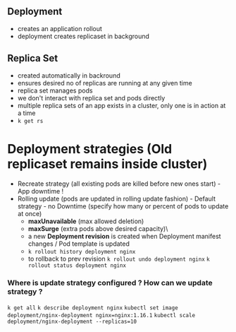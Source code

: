 
## Deployment
- creates an application rollout
- deployment creates replicaset in background


## Replica Set
- created automatically in backround
- ensures desired no of replicas are running at any given time
- replica set manages pods
- we don't interact with replica set and pods directly
- multiple replica sets of an app exists in a cluster, only one is in action at a time
- `k get rs`

# Deployment strategies (Old replicaset remains inside cluster)
- Recreate strategy (all existing pods are killed before new ones start) - App downtime !
- Rolling update (pods are updated in rolling update fashion) - Default strategy - no Downtime (specify how many or percent of pods to update at once)
    - **maxUnavailable** (max allowed deletion)
    - **maxSurge** (extra pods above desired capacity)\
    - a new **Deployment revision** is created when Deployment manifest changes / Pod template is updated
    - `k rollout history deployment nginx`
    - to rollback to prev revision `k rollout undo deployment nginx` `k rollout status deployment nginx`


  
###  Where is update strategy configured ? How can we update strategy ?
`k get all`
`k describe deployment nginx`
`kubectl set image deployment/nginx-deployment nginx=nginx:1.16.1`
`kubectl scale deployment/nginx-deployment --replicas=10`


